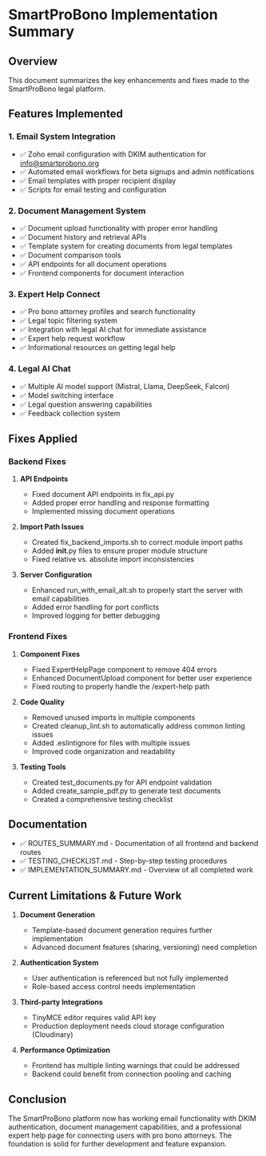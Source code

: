# SmartProBono Implementation Summary

## Overview
This document summarizes the key enhancements and fixes made to the SmartProBono legal platform.

## Features Implemented

### 1. Email System Integration
- ✅ Zoho email configuration with DKIM authentication for info@smartprobono.org
- ✅ Automated email workflows for beta signups and admin notifications
- ✅ Email templates with proper recipient display
- ✅ Scripts for email testing and configuration

### 2. Document Management System
- ✅ Document upload functionality with proper error handling
- ✅ Document history and retrieval APIs
- ✅ Template system for creating documents from legal templates
- ✅ Document comparison tools
- ✅ API endpoints for all document operations
- ✅ Frontend components for document interaction

### 3. Expert Help Connect
- ✅ Pro bono attorney profiles and search functionality
- ✅ Legal topic filtering system
- ✅ Integration with legal AI chat for immediate assistance
- ✅ Expert help request workflow
- ✅ Informational resources on getting legal help

### 4. Legal AI Chat
- ✅ Multiple AI model support (Mistral, Llama, DeepSeek, Falcon)
- ✅ Model switching interface
- ✅ Legal question answering capabilities
- ✅ Feedback collection system

## Fixes Applied

### Backend Fixes
1. **API Endpoints**
   - Fixed document API endpoints in fix_api.py
   - Added proper error handling and response formatting
   - Implemented missing document operations

2. **Import Path Issues**
   - Created fix_backend_imports.sh to correct module import paths
   - Added __init__.py files to ensure proper module structure
   - Fixed relative vs. absolute import inconsistencies

3. **Server Configuration**
   - Enhanced run_with_email_alt.sh to properly start the server with email capabilities
   - Added error handling for port conflicts
   - Improved logging for better debugging

### Frontend Fixes
1. **Component Fixes**
   - Fixed ExpertHelpPage component to remove 404 errors
   - Enhanced DocumentUpload component for better user experience
   - Fixed routing to properly handle the /expert-help path

2. **Code Quality**
   - Removed unused imports in multiple components
   - Created cleanup_lint.sh to automatically address common linting issues
   - Added .eslintignore for files with multiple issues
   - Improved code organization and readability

3. **Testing Tools**
   - Created test_documents.py for API endpoint validation
   - Added create_sample_pdf.py to generate test documents
   - Created a comprehensive testing checklist

## Documentation
- ✅ ROUTES_SUMMARY.md - Documentation of all frontend and backend routes
- ✅ TESTING_CHECKLIST.md - Step-by-step testing procedures
- ✅ IMPLEMENTATION_SUMMARY.md - Overview of all completed work

## Current Limitations & Future Work
1. **Document Generation**
   - Template-based document generation requires further implementation
   - Advanced document features (sharing, versioning) need completion

2. **Authentication System**
   - User authentication is referenced but not fully implemented
   - Role-based access control needs implementation

3. **Third-party Integrations**
   - TinyMCE editor requires valid API key
   - Production deployment needs cloud storage configuration (Cloudinary)

4. **Performance Optimization**
   - Frontend has multiple linting warnings that could be addressed
   - Backend could benefit from connection pooling and caching

## Conclusion
The SmartProBono platform now has working email functionality with DKIM authentication, document management capabilities, and a professional expert help page for connecting users with pro bono attorneys. The foundation is solid for further development and feature expansion. 
